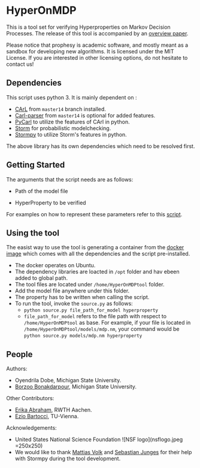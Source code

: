 **HyperOnMDP**
========
<!--- [![Build Status](https://travis-ci.org/moves-rwth/prophesy.svg?branch=master)](https://travis-ci.org/moves-rwth/prophesy) ---> 

This is a tool set for verifying Hyperproperties on Markov Decision Processes.
The release of this tool is accompanied by an [overview paper](https://arxiv.org/pdf/2005.06115.pdf).

Please notice that prophesy is academic software, and mostly meant as a sandbox for developing new algorithms.
It is licensed under the MIT License. If you are interested in other licensing options, do not hesitate to contact us!

Dependencies
------------

This script uses python 3. It is mainly dependent on :

- [CArL](http://smtrat.github.io/carl/) from `master14` branch installed.
- [Carl-parser](https://github.com/ths-rwth/carl-parser) from `master14` is optional for added features.
- [PyCarl](https://moves-rwth.github.io/pycarl/) to utilize the features of CArl in python.
- [Storm](https://www.stormchecker.org/) for probabilistic modelchecking. 
- [Stormpy](https://moves-rwth.github.io/stormpy/) to utilize Storm's features in python.

The above library has its own dependencies which need to be resolved first.

Getting Started
---------------

The arguments that the script needs are as follows:

- Path of the model file

- HyperProperty to be verified

For examples on how to represent these parameters refer to this [script](benchmark_files/Experiments.txt).

Using the tool
--------------

The easist way to use the tool is generating a container from the [docker image](https://hub.docker.com/r/oyendrila/hyperprob) which comes with all the dependencies and the script pre-installed.
- The docker operates on Ubuntu.
- The dependency libraries are loacted in ```/opt``` folder and hav ebeen added to global path.
- The tool files are located under ```/home/HyperOnMDPtool``` folder.
- Add the model file anywhere under this folder.
- The property has to be written when calling the script.
- To run the tool, invoke the ```source.py``` as follows:
  - ```python source.py file_path_for_model hyperproperty```
  - ```file_path_for_model``` refers to the file path with respect to ```/home/HyperOnMDPtool``` as base. For example, if your file is located in ```/home/HyperOnMDPtool/models/mdp.nm```, your command would be ```python source.py models/mdp.nm hyperproperty```

People
-------
  Authors:
  - Oyendrila Dobe, Michigan State University. 
  - [Borzoo Bonakdarpour](http://www.cse.msu.edu/~borzoo/), Michigan State University. 
  
  Other Contributors:
  - [Erika Abraham](https://ths.rwth-aachen.de/people/erika-abraham/), RWTH Aachen.
  - [Ezio Bartocci](https://informatics.tuwien.ac.at/people/ezio-bartocci), TU-Vienna.

  Acknowledgements:
  - United States National Science Foundation ![NSF logo](nsflogo.jpeg =250x250)
  - We would like to thank [Mattias Volk](https://moves.rwth-aachen.de/people/volk/) and [Sebastian Junges](https://sjunges.github.io/sebastian-junges/) for their help with Stormpy during the tool development.


